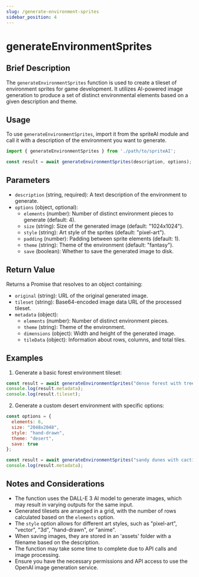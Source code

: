 ```yaml
---
slug: /generate-environment-sprites
sidebar_position: 4
---
```


# generateEnvironmentSprites

## Brief Description

The `generateEnvironmentSprites` function is used to create a tileset of environment sprites for game development. It utilizes AI-powered image generation to produce a set of distinct environmental elements based on a given description and theme.

## Usage

To use `generateEnvironmentSprites`, import it from the spriteAI module and call it with a description of the environment you want to generate.

```javascript
import { generateEnvironmentSprites } from './path/to/spriteAI';

const result = await generateEnvironmentSprites(description, options);
```

## Parameters

- `description` (string, required): A text description of the environment to generate.
- `options` (object, optional):
  - `elements` (number): Number of distinct environment pieces to generate (default: 4).
  - `size` (string): Size of the generated image (default: "1024x1024").
  - `style` (string): Art style of the sprites (default: "pixel-art").
  - `padding` (number): Padding between sprite elements (default: 1).
  - `theme` (string): Theme of the environment (default: "fantasy").
  - `save` (boolean): Whether to save the generated image to disk.

## Return Value

Returns a Promise that resolves to an object containing:

- `original` (string): URL of the original generated image.
- `tileset` (string): Base64-encoded image data URL of the processed tileset.
- `metadata` (object):
  - `elements` (number): Number of distinct environment pieces.
  - `theme` (string): Theme of the environment.
  - `dimensions` (object): Width and height of the generated image.
  - `tileData` (object): Information about rows, columns, and total tiles.

## Examples

1. Generate a basic forest environment tileset:

```javascript
const result = await generateEnvironmentSprites("dense forest with trees and bushes");
console.log(result.metadata);
console.log(result.tileset);
```

2. Generate a custom desert environment with specific options:

```javascript
const options = {
  elements: 6,
  size: "2048x2048",
  style: "hand-drawn",
  theme: "desert",
  save: true
};

const result = await generateEnvironmentSprites("sandy dunes with cacti and rock formations", options);
console.log(result.metadata);
```

## Notes and Considerations

- The function uses the DALL-E 3 AI model to generate images, which may result in varying outputs for the same input.
- Generated tilesets are arranged in a grid, with the number of rows calculated based on the `elements` option.
- The `style` option allows for different art styles, such as "pixel-art", "vector", "3d", "hand-drawn", or "anime".
- When saving images, they are stored in an 'assets' folder with a filename based on the description.
- The function may take some time to complete due to API calls and image processing.
- Ensure you have the necessary permissions and API access to use the OpenAI image generation service.